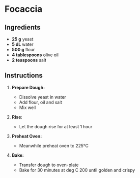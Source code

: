 # Focaccia

## Ingredients

- **25 g** yeast
- **5 dL** water
- **500 g** flour
- **4 tablespoons** olive oil
- **2 teaspoons** salt


## Instructions

1. **Prepare Dough:**
   - Dissolve yeast in water
   - Add flour, oil and salt
   - Mix well


2. **Rise:**
   - Let the dough rise for at least 1 hour


3. **Preheat Oven:**
   - Meanwhile preheat oven to 225°C

4. **Bake:**
   - Transfer dough to oven-plate
   - Bake for 30 minutes at deg C 200 until golden and crispy
